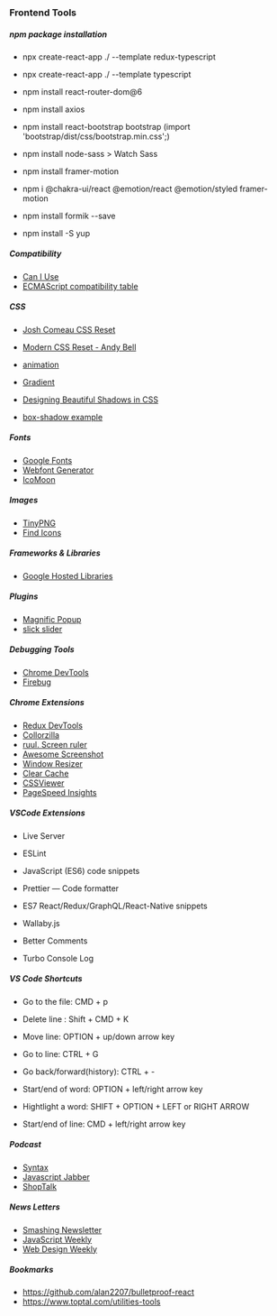 ### Frontend Tools

##### npm package installation

- npx create-react-app ./ --template redux-typescript
- npx create-react-app ./ --template typescript
- npm install react-router-dom@6
- npm install axios

- npm install react-bootstrap bootstrap (import 'bootstrap/dist/css/bootstrap.min.css';)
- npm install node-sass         > Watch Sass
- npm install framer-motion
- npm i @chakra-ui/react @emotion/react @emotion/styled framer-motion
- npm install formik --save
- npm install -S yup


##### Compatibility

- [Can I Use](http://caniuse.com/)
- [ECMAScript compatibility table](http://kangax.github.io/compat-table/es6/)


##### CSS

- [Josh Comeau CSS Reset](https://www.joshwcomeau.com/css/custom-css-reset/)
- [Modern CSS Reset - Andy Bell](https://gist.github.com/Asjas/4b0736108d56197fce0ec9068145b421)

- [animation](https://animista.net/)
- [Gradient](https://cssgradient.io/)
- [Designing Beautiful Shadows in CSS](https://www.joshwcomeau.com/css/designing-shadows/)
- [box-shadow example](https://getcssscan.com/css-box-shadow-examples)


##### Fonts

- [Google Fonts](https://www.google.com/fonts)
- [Webfont Generator](http://www.fontsquirrel.com/tools/webfont-generator)
- [IcoMoon](https://icomoon.io/)


##### Images

- [TinyPNG](https://tinypng.com/)
- [Find Icons](http://findicons.com/)


##### Frameworks & Libraries

- [Google Hosted Libraries](https://developers.google.com/speed/libraries)


##### Plugins

- [Magnific Popup](http://dimsemenov.com/plugins/magnific-popup/)
- [slick slider](http://kenwheeler.github.io/slick/)


##### Debugging Tools

- [Chrome DevTools](https://developers.google.com/chrome-developer-tools/)
- [Firebug](http://getfirebug.com/)


##### Chrome Extensions

- [Redux DevTools](https://chrome.google.com/webstore/detail/redux-devtools/lmhkpmbekcpmknklioeibfkpmmfibljd)
- [Collorzilla](https://chrome.google.com/webstore/detail/colorzilla/bhlhnicpbhignbdhedgjhgdocnmhomnp)
- [ruul. Screen ruler](https://chrome.google.com/webstore/detail/ruul-screen-ruler/mlbnpnlmfngmlcmkhjpbfokdphfehhjj)
- [Awesome Screenshot](https://chrome.google.com/webstore/detail/awesome-screenshot-captur/alelhddbbhepgpmgidjdcjakblofbmce)
- [Window Resizer](https://chrome.google.com/webstore/detail/window-resizer/kkelicaakdanhinjdeammmilcgefonfh)
- [Clear Cache](https://chrome.google.com/webstore/detail/clear-cache/cppjkneekbjaeellbfkmgnhonkkjfpdn)
- [CSSViewer](https://chrome.google.com/webstore/detail/cssviewer/ggfgijbpiheegefliciemofobhmofgce)
- [PageSpeed Insights](https://chrome.google.com/webstore/detail/pagespeed-insights-by-goo/gplegfbjlmmehdoakndmohflojccocli)

##### VSCode Extensions

- Live Server
- ESLint
- JavaScript (ES6) code snippets
- Prettier — Code formatter
- ES7 React/Redux/GraphQL/React-Native snippets

- Wallaby.js
- Better Comments
- Turbo Console Log

##### VS Code Shortcuts
- Go to the file: CMD + p

- Delete line : Shift + CMD + K
- Move line: OPTION + up/down arrow key
- Go to line: CTRL + G
- Go back/forward(history): CTRL + -

- Start/end of word: OPTION + left/right arrow key
- Hightlight a word: SHIFT + OPTION + LEFT or RIGHT ARROW

- Start/end of line: CMD + left/right arrow key

##### Podcast

- [Syntax](https://syntax.fm/)
- [Javascript Jabber](https://topenddevs.com/podcasts/javascript-jabber)
- [ShopTalk](http://shoptalkshow.com/)

##### News Letters

- [Smashing Newsletter](http://www.smashingmagazine.com/the-smashing-newsletter/)
- [JavaScript Weekly](http://javascriptweekly.com/)
- [Web Design Weekly](http://web-design-weekly.com/)

##### Bookmarks

- https://github.com/alan2207/bulletproof-react
- https://www.toptal.com/utilities-tools
